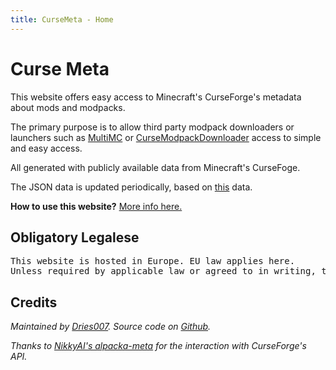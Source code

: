 ```yaml
---
title: CurseMeta - Home
---
```

# Curse Meta

This website offers easy access to Minecraft's CurseForge's metadata about mods and modpacks.

The primary purpose is to allow third party modpack downloaders or launchers such as [MultiMC](multimc.org) or [CurseModpackDownloader](https://github.com/DoubleDoorDevelopment/CurseModpackDownloader) access to simple and easy access.

All generated with publicly available data from Minecraft's CurseFoge.

The JSON data is updated periodically, based on [this](https://github.com/NikkyAI/alpacka-meta-files) data.

**How to use this website?** [More info here.](devinfo.html)

## Obligatory Legalese

<pre>
This website is hosted in Europe. EU law applies here.
Unless required by applicable law or agreed to in writing, the information provided on this subdomain is distributed on an "AS IS" basis, WITHOUT WARRANTIES OR CONDITIONS OF ANY KIND, either express or implied.
</pre>

## Credits

_Maintained by [Dries007](https://dries007.net). Source code on [Github](https://github.com/dries007/curseMeta)._

_Thanks to [NikkyAI's alpacka-meta](https://github.com/NikkyAI/alpacka-meta) for the interaction with CurseForge's API._